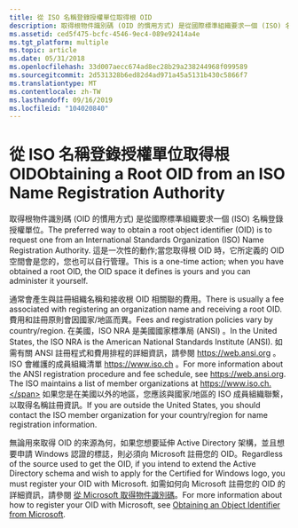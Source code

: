 ```yaml
---
title: 從 ISO 名稱登錄授權單位取得根 OID
description: 取得根物件識別碼 (OID 的慣用方式) 是從國際標準組織要求一個 (ISO) 名稱登錄授權單位。
ms.assetid: ced5f475-bcfc-4546-9ec4-089e92414a4e
ms.tgt_platform: multiple
ms.topic: article
ms.date: 05/31/2018
ms.openlocfilehash: 33d007aecc674ad8ec28b29a238244968f099589
ms.sourcegitcommit: 2d531328b6ed82d4ad971a45a5131b430c5866f7
ms.translationtype: MT
ms.contentlocale: zh-TW
ms.lasthandoff: 09/16/2019
ms.locfileid: "104020840"
---
```

# <a name="obtaining-a-root-oid-from-an-iso-name-registration-authority"></a><span data-ttu-id="ed666-103">從 ISO 名稱登錄授權單位取得根 OID</span><span class="sxs-lookup"><span data-stu-id="ed666-103">Obtaining a Root OID from an ISO Name Registration Authority</span></span>

<span data-ttu-id="ed666-104">取得根物件識別碼 (OID 的慣用方式) 是從國際標準組織要求一個 (ISO) 名稱登錄授權單位。</span><span class="sxs-lookup"><span data-stu-id="ed666-104">The preferred way to obtain a root object identifier (OID) is to request one from an International Standards Organization (ISO) Name Registration Authority.</span></span> <span data-ttu-id="ed666-105">這是一次性的動作;當您取得根 OID 時，它所定義的 OID 空間會是您的，您也可以自行管理。</span><span class="sxs-lookup"><span data-stu-id="ed666-105">This is a one-time action; when you have obtained a root OID, the OID space it defines is yours and you can administer it yourself.</span></span>

<span data-ttu-id="ed666-106">通常會產生與註冊組織名稱和接收根 OID 相關聯的費用。</span><span class="sxs-lookup"><span data-stu-id="ed666-106">There is usually a fee associated with registering an organization name and receiving a root OID.</span></span> <span data-ttu-id="ed666-107">費用和註冊原則會因國家/地區而異。</span><span class="sxs-lookup"><span data-stu-id="ed666-107">Fees and registration policies vary by country/region.</span></span> <span data-ttu-id="ed666-108">在美國，ISO NRA 是美國國家標準局 (ANSI) 。</span><span class="sxs-lookup"><span data-stu-id="ed666-108">In the United States, the ISO NRA is the American National Standards Institute (ANSI).</span></span> <span data-ttu-id="ed666-109">如需有關 ANSI 註冊程式和費用排程的詳細資訊，請參閱 https://web.ansi.org 。ISO 會維護的成員組織清單 https://www.iso.ch 。</span><span class="sxs-lookup"><span data-stu-id="ed666-109">For more information about the ANSI registration procedure and fee schedule, see https://web.ansi.org. The ISO maintains a list of member organizations at https://www.iso.ch.</span></span> <span data-ttu-id="ed666-110">如果您是在美國以外的地區，您應該與國家/地區的 ISO 成員組織聯繫，以取得名稱註冊資訊。</span><span class="sxs-lookup"><span data-stu-id="ed666-110">If you are outside the United States, you should contact the ISO member organization for your country/region for name registration information.</span></span>

<span data-ttu-id="ed666-111">無論用來取得 OID 的來源為何，如果您想要延伸 Active Directory 架構，並且想要申請 Windows 認證的標誌，則必須向 Microsoft 註冊您的 OID。</span><span class="sxs-lookup"><span data-stu-id="ed666-111">Regardless of the source used to get the OID, if you intend to extend the Active Directory schema and wish to apply for the Certified for Windows logo, you must register your OID with Microsoft.</span></span> <span data-ttu-id="ed666-112">如需如何向 Microsoft 註冊您的 OID 的詳細資訊，請參閱 [從 Microsoft 取得物件識別碼](obtaining-an-object-identifier-from-microsoft.md)。</span><span class="sxs-lookup"><span data-stu-id="ed666-112">For more information about how to register your OID with Microsoft, see [Obtaining an Object Identifier from Microsoft](obtaining-an-object-identifier-from-microsoft.md).</span></span>

 

 




